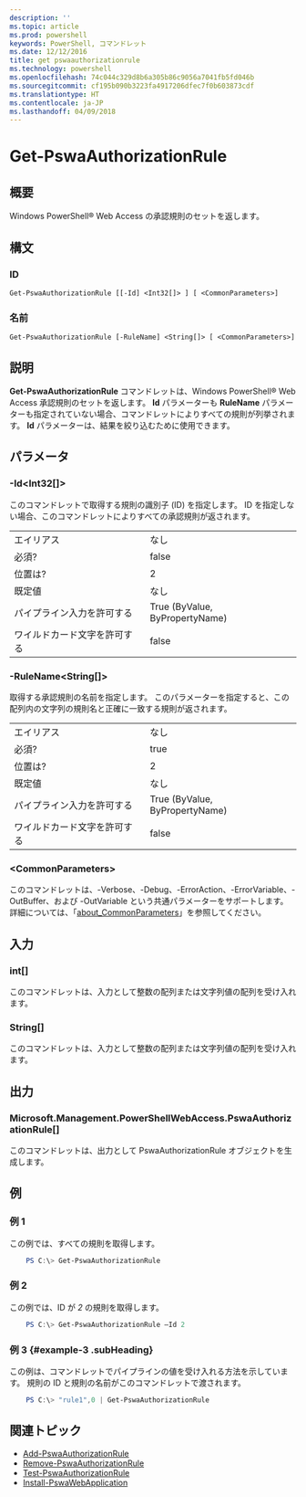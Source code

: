 ```yaml
---
description: ''
ms.topic: article
ms.prod: powershell
keywords: PowerShell, コマンドレット
ms.date: 12/12/2016
title: get pswaauthorizationrule
ms.technology: powershell
ms.openlocfilehash: 74c044c329d8b6a305b86c9056a7041fb5fd046b
ms.sourcegitcommit: cf195b090b3223fa4917206dfec7f0b603873cdf
ms.translationtype: HT
ms.contentlocale: ja-JP
ms.lasthandoff: 04/09/2018
---
```

# <a name="get-pswaauthorizationrule"></a>Get-PswaAuthorizationRule

## <a name="synopsis"></a>概要

Windows PowerShell® Web Access の承認規則のセットを返します。

## <a name="syntax"></a>構文

### <a name="id"></a>ID
```
Get-PswaAuthorizationRule [[-Id] <Int32[]> ] [ <CommonParameters>]
```

### <a name="name"></a>名前
```
Get-PswaAuthorizationRule [-RuleName] <String[]> [ <CommonParameters>]
```

## <a name="description"></a>説明

**Get-PswaAuthorizationRule** コマンドレットは、Windows PowerShell® Web Access 承認規則のセットを返します。
**Id** パラメーターも **RuleName** パラメーターも指定されていない場合、コマンドレットによりすべての規則が列挙されます。 **Id** パラメーターは、結果を絞り込むために使用できます。

## <a name="parameters"></a>パラメータ

### <a name="-idltint32gt"></a>-Id&lt;Int32\[\]&gt;

このコマンドレットで取得する規則の識別子 (ID) を指定します。 ID を指定しない場合、このコマンドレットによりすべての承認規則が返されます。

|||
|-|-|
| エイリアス                              | なし                                 |
| 必須?                            | false                                |
| 位置は?                            | 2                                    |
| 既定値                        | なし                                 |
| パイプライン入力を許可する               | True (ByValue, ByPropertyName)       |
| ワイルドカード文字を許可する          | false                                |

### <a name="-rulenameltstringgt"></a>-RuleName&lt;String\[\]&gt;

取得する承認規則の名前を指定します。 このパラメーターを指定すると、この配列内の文字列の規則名と正確に一致する規則が返されます。

|||
|-|-|
| エイリアス                              | なし                                 |
| 必須?                            | true                                 |
| 位置は?                            | 2                                    |
| 既定値                        | なし                                 |
| パイプライン入力を許可する               | True (ByValue, ByPropertyName)       |
| ワイルドカード文字を許可する          | false                                |

### <a name="ltcommonparametersgt"></a>&lt;CommonParameters&gt;

このコマンドレットは、-Verbose、-Debug、-ErrorAction、-ErrorVariable、-OutBuffer、および -OutVariable という共通パラメーターをサポートします。
詳細については、「[about_CommonParameters](http://go.microsoft.com/fwlink/p/?LinkID=113216)」を参照してください。

## <a name="inputs"></a>入力

### <a name="int"></a>int\[\]

このコマンドレットは、入力として整数の配列または文字列値の配列を受け入れます。

### <a name="string"></a>String\[\]

このコマンドレットは、入力として整数の配列または文字列値の配列を受け入れます。

## <a name="outputs"></a>出力

### <a name="microsoftmanagementpowershellwebaccesspswaauthorizationrule"></a>Microsoft.Management.PowerShellWebAccess.PswaAuthorizationRule\[\]

このコマンドレットは、出力として PswaAuthorizationRule オブジェクトを生成します。


## <a name="examples"></a>例

### <a name="example-1"></a>例 1

この例では、すべての規則を取得します。

```PowerShell
    PS C:\> Get-PswaAuthorizationRule
```

### <a name="example-2"></a>例 2

この例では、ID が *2* の規則を取得します。

```PowerShell
    PS C:\> Get-PswaAuthorizationRule –Id 2
```

### <a name="example-3-example-3-subheading"></a>例 3 {#example-3 .subHeading}

この例は、コマンドレットでパイプラインの値を受け入れる方法を示しています。
規則の ID と規則の名前がこのコマンドレットで渡されます。

```PowerShell
    PS C:\> "rule1",0 | Get-PswaAuthorizationRule
```

## <a name="related-topics"></a>関連トピック

- [Add-PswaAuthorizationRule](add-pswaauthorizationrule.md)
- [Remove-PswaAuthorizationRule](remove-pswaauthorizationrule.md)
- [Test-PswaAuthorizationRule](test-pswaauthorizationrule.md)
- [Install-PswaWebApplication](install-pswawebapplication.md)